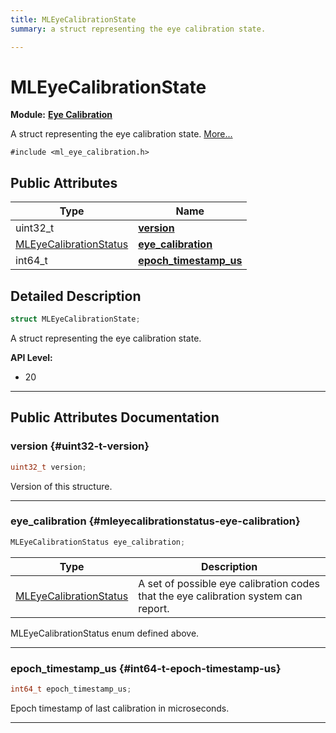 ```yaml
---
title: MLEyeCalibrationState
summary: a struct representing the eye calibration state. 

---
```


# MLEyeCalibrationState

**Module:** **[Eye Calibration](/api-ref/api/Modules/group___eye_calibration/group___eye_calibration.md)**



A struct representing the eye calibration state.  [More...](#detailed-description)


`#include <ml_eye_calibration.h>`

## Public Attributes

| Type           | Name           |
| -------------- | -------------- |
| uint32_t | **[version](/api-ref/api/Modules/group___eye_calibration/group___eye_calibration.md#uint32-t-version)**  |
| [MLEyeCalibrationStatus](/api-ref/api/Modules/group___eye_calibration/group___eye_calibration.md#enums-mleyecalibrationstatus) | **[eye_calibration](/api-ref/api/Modules/group___eye_calibration/group___eye_calibration.md#mleyecalibrationstatus-eye-calibration)**  |
| int64_t | **[epoch_timestamp_us](/api-ref/api/Modules/group___eye_calibration/group___eye_calibration.md#int64-t-epoch-timestamp-us)**  |

## Detailed Description

```cpp
struct MLEyeCalibrationState;
```

A struct representing the eye calibration state. 




**API Level:**
  * 20




-----------
## Public Attributes Documentation

### version {#uint32-t-version}

```cpp
uint32_t version;
```


Version of this structure. 





-----------

### eye_calibration {#mleyecalibrationstatus-eye-calibration}

```cpp
MLEyeCalibrationStatus eye_calibration;
```



| Type | Description |
|--|--|
| [MLEyeCalibrationStatus](/api-ref/api/Modules/group___eye_calibration/group___eye_calibration.md#enums-mleyecalibrationstatus) | A set of possible eye calibration codes that the eye calibration system can report.  |


MLEyeCalibrationStatus enum defined above. 





-----------

### epoch_timestamp_us {#int64-t-epoch-timestamp-us}

```cpp
int64_t epoch_timestamp_us;
```


Epoch timestamp of last calibration in microseconds. 





-----------

